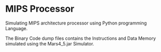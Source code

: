 # MIPS Processor

Simulating MIPS architecture processor using Python programming Language.

The Binary Code dump files contains the Instructions and Data Memory simulated using the Mars4_5.jar Simulator.
